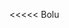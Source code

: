 <<<<< Bolu
<!---sd
SignHolo/SignHolo is a ✨ special ✨ repository because its `README.md` (this file) appears on your GitHub profile.
You can click the Preview link to take a look at your changes.
--->
